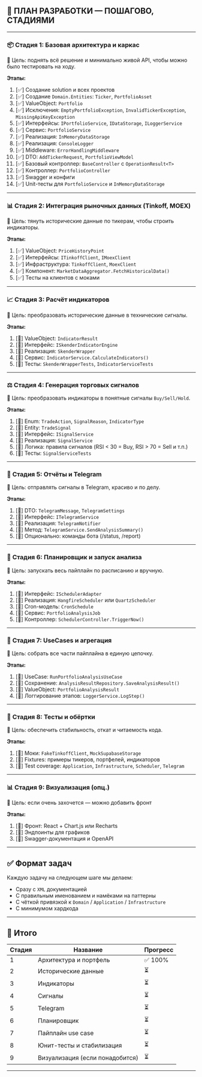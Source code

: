 ## 🚀 ПЛАН РАЗРАБОТКИ — **ПОШАГОВО, СТАДИЯМИ**

---

### 📦 **Стадия 1: Базовая архитектура и каркас**

🔹 Цель: поднять всё решение и минимально живой API, чтобы можно было тестировать на ходу.

**Этапы:**

1. [✅] Создание solution и всех проектов
2. [✅] Создание `Domain.Entities`: `Ticker`, `PortfolioAsset`
3. [✅] ValueObject: `Portfolio`
4. [✅] Исключения: `EmptyPortfolioException`, `InvalidTickerException`, `MissingApiKeyException`
5. [✅] Интерфейсы: `IPortfolioService`, `IDataStorage`, `ILoggerService`
6. [✅] Сервис: `PortfolioService`
7. [✅] Реализация: `InMemoryDataStorage`
8. [✅] Реализация: `ConsoleLogger`
9. [✅] Middleware: `ErrorHandlingMiddleware`
10. [✅] DTO: `AddTickerRequest`, `PortfolioViewModel`
11. [✅] Базовый контроллер: `BaseController` с `OperationResult<T>`
12. [✅] Контроллер: `PortfolioController`
13. [✅] Swagger и конфиги
14. [✅] Unit-тесты для `PortfolioService` и `InMemoryDataStorage`

---

### 📊 **Стадия 2: Интеграция рыночных данных (Tinkoff, MOEX)**

🔹 Цель: тянуть исторические данные по тикерам, чтобы строить индикаторы.

**Этапы:**

1. [✅] ValueObject: `PriceHistoryPoint`
2. [✅] Интерфейсы: `ITinkoffClient`, `IMoexClient`
3. [✅] Инфраструктура: `TinkoffClient`, `MoexClient`
4. [✅] Компонент: `MarketDataAggregator.FetchHistoricalData()`
5. [✅] Тесты на клиентов с моками

---

### 📈 **Стадия 3: Расчёт индикаторов**

🔹 Цель: преобразовать исторические данные в технические сигналы.

**Этапы:**

1. [🔲] ValueObject: `IndicatorResult`
2. [🔲] Интерфейс: `ISkenderIndicatorEngine`
3. [🔲] Реализация: `SkenderWrapper`
4. [🔲] Сервис: `IndicatorService.CalculateIndicators()`
5. [🔲] Тесты: `SkenderWrapperTests`, `IndicatorServiceTests`

---

### ⚖️ **Стадия 4: Генерация торговых сигналов**

🔹 Цель: преобразовать индикаторы в понятные сигналы `Buy/Sell/Hold`.

**Этапы:**

1. [🔲] Enum: `TradeAction`, `SignalReason`, `IndicatorType`
2. [🔲] Entity: `TradeSignal`
3. [🔲] Интерфейс: `ISignalService`
4. [🔲] Реализация: `SignalService`
5. [🔲] Логика: правила сигналов (RSI < 30 = Buy, RSI > 70 = Sell и т.п.)
6. [🔲] Тесты: `SignalServiceTests`

---

### 🧾 **Стадия 5: Отчёты и Telegram**

🔹 Цель: отправлять сигналы в Telegram, красиво и по делу.

**Этапы:**

1. [🔲] DTO: `TelegramMessage`, `TelegramSettings`
2. [🔲] Интерфейс: `ITelegramService`
3. [🔲] Реализация: `TelegramNotifier`
4. [🔲] Метод: `TelegramService.SendAnalysisSummary()`
5. [🔲] Опционально: команды бота (/status, /report)

---

### 📅 **Стадия 6: Планировщик и запуск анализа**

🔹 Цель: запускать весь пайплайн по расписанию и вручную.

**Этапы:**

1. [🔲] Интерфейс: `ISchedulerAdapter`
2. [🔲] Реализация: `HangfireScheduler` или `QuartzScheduler`
3. [🔲] Cron-модель: `CronSchedule`
4. [🔲] Сервис: `PortfolioAnalysisJob`
5. [🔲] Контроллер: `SchedulerController.TriggerNow()`

---

### 🧠 **Стадия 7: UseCases и агрегация**

🔹 Цель: собрать все части пайплайна в единую цепочку.

**Этапы:**

1. [🔲] UseCase: `RunPortfolioAnalysisUseCase`
2. [🔲] Сохранение: `AnalysisResultRepository.SaveAnalysisResult()`
3. [🔲] ValueObject: `PortfolioAnalysisResult`
4. [🔲] Логгирование этапов: `LoggerService.LogStep()`

---

### 🧪 **Стадия 8: Тесты и обёртки**

🔹 Цель: обеспечить стабильность, откат и читаемость кода.

**Этапы:**

1. [🔲] Моки: `FakeTinkoffClient`, `MockSupabaseStorage`
2. [🔲] Fixtures: примеры тикеров, портфелей, индикаторов
3. [🔲] Test coverage: `Application`, `Infrastructure`, `Scheduler`, `Telegram`

---

### 📊 **Стадия 9: Визуализация (опц.)**

🔹 Цель: если очень захочется — можно добавить фронт

**Этапы:**

1. [🔲] Фронт: React + Chart.js или Recharts
2. [🔲] Эндпоинты для графиков
3. [🔲] Swagger-документация и OpenAPI

---

## ✅ Формат задач

Каждую задачу на следующем шаге мы делаем:
- Сразу с `XML` документацией
- С правильным именованием и намёками на паттерны
- С чёткой привязкой к `Domain` / `Application` / `Infrastructure`
- С минимумом хардкода

---

## 📌 Итого

| Стадия | Название                             | Прогресс |
|--------|--------------------------------------|----------|
| 1      | Архитектура и портфель               | ✅ 100%   |
| 2      | Исторические данные                  | ⏳       |
| 3      | Индикаторы                           | ⏳       |
| 4      | Сигналы                              | ⏳       |
| 5      | Telegram                             | ⏳       |
| 6      | Планировщик                          | ⏳       |
| 7      | Пайплайн use case                    | ⏳       |
| 8      | Юнит-тесты и стабилизация            | ⏳       |
| 9      | Визуализация (если понадобится)      | ⏳       |

---